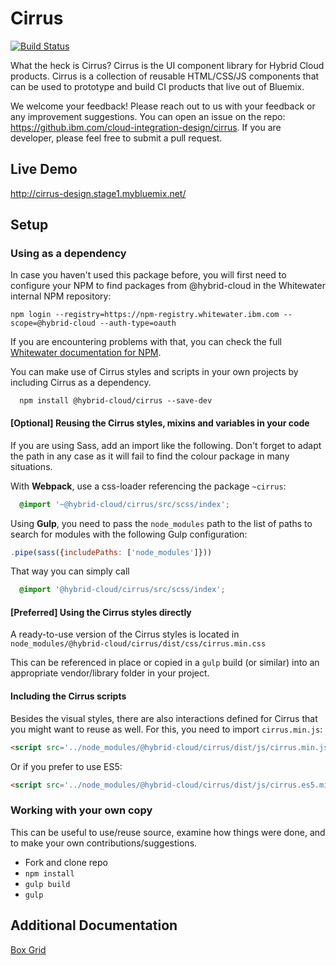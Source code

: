 # Cirrus

[![Build Status](https://travis.ibm.com/cloud-integration-design/cirrus.svg?token=mqW9kfBtqSi8y7Sz35Pa&branch=master)](https://travis.ibm.com/cloud-integration-design/cirrus)

What the heck is Cirrus? Cirrus is the UI component library for Hybrid Cloud products. Cirrus is a collection of reusable HTML/CSS/JS components that can be used to prototype and build CI products that live out of Bluemix.

We welcome your feedback! Please reach out to us with your feedback or any improvement suggestions. You can open an issue on the repo: https://github.ibm.com/cloud-integration-design/cirrus. If you are developer, please feel free to submit a pull request.

## Live Demo
http://cirrus-design.stage1.mybluemix.net/


## Setup


### Using as a dependency
In case you haven't used this package before, you will first need to configure
your NPM to find packages from @hybrid-cloud in the Whitewater internal NPM
repository:
```shell
npm login --registry=https://npm-registry.whitewater.ibm.com --scope=@hybrid-cloud --auth-type=oauth
```
If you are encountering problems with that, you can check the full
[Whitewater documentation for NPM](https://github.ibm.com/Whitewater/npm-enterprise).

You can make use of Cirrus styles and scripts in your own projects by including Cirrus as a dependency.
```shell
  npm install @hybrid-cloud/cirrus --save-dev
```


#### [Optional] Reusing the Cirrus styles, mixins and variables in your code

If you are using Sass, add an import like the following. Don't forget to
adapt the path in any case as it will fail to find the colour package in
many situations.

With **Webpack**, use a css-loader referencing the package `~cirrus`:

```css
  @import '~@hybrid-cloud/cirrus/src/scss/index';
```

Using **Gulp**, you need to pass the `node_modules` path to the list of paths to
search for modules with the following Gulp configuration:

```js
.pipe(sass({includePaths: ['node_modules']}))
```

That way you can simply call

```css
  @import '@hybrid-cloud/cirrus/src/scss/index';
```

#### [Preferred] Using the Cirrus styles directly

A ready-to-use version of the Cirrus styles is located in ```node_modules/@hybrid-cloud/cirrus/dist/css/cirrus.min.css```

This can be referenced in place or copied in a `gulp` build (or similar) into an appropriate vendor/library folder in your project.

#### Including the Cirrus scripts

Besides the visual styles, there are also interactions defined for Cirrus that
you might want to reuse as well. For this, you need to import `cirrus.min.js`:
```html
<script src='../node_modules/@hybrid-cloud/cirrus/dist/js/cirrus.min.js'></script>
```
Or if you prefer to use ES5:
```html
<script src='../node_modules/@hybrid-cloud/cirrus/dist/js/cirrus.es5.min.js'></script>
```

### Working with your own copy

This can be useful to use/reuse source, examine how things were done, and to make your own contributions/suggestions.

* Fork and clone repo
* `npm install`
* `gulp build`
* `gulp`


## Additional Documentation

[Box Grid](https://github.ibm.com/cloud-integration-design/cirrus/wiki/Box-Grid)
